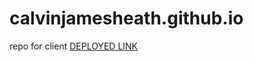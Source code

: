 # calvinjamesheath.github.io
repo for client
[DEPLOYED LINK](https://calvinjamesheath.github.io/Desarrollo/index.html)
